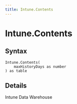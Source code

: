 ```yaml
---
title: Intune.Contents
---
```


# Intune.Contents



## Syntax

```powerquery
Intune.Contents(
    maxHistoryDays as number
) as table
```


## Details

Intune Data Warehouse


